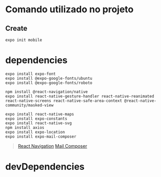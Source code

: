 # Comando utilizado no projeto

## Create

```
expo init mobile
```

# dependencies

```
expo install expo-font
expo install @expo-google-fonts/ubuntu
expo install @expo-google-fonts/roboto

npm install @react-navigation/native
expo install react-native-gesture-handler react-native-reanimated react-native-screens react-native-safe-area-context @react-native-community/masked-view

expo install react-native-maps
expo install expo-constants
expo install react-native-svg
npm install axios
expo install expo-location
expo install expo-mail-composer
```
> [React Navigation](https://reactnavigation.org/docs/getting-started)
> [Mail Composer](https://docs.expo.io/versions/latest/sdk/mail-composer/)

# devDependencies
